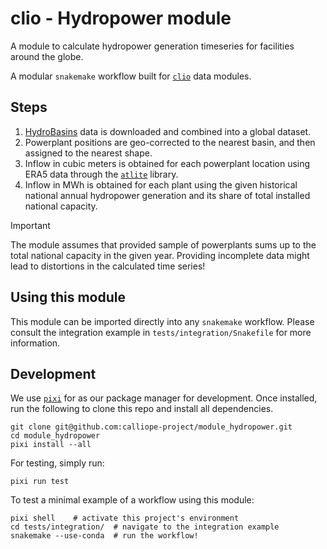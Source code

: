 # clio - Hydropower module

A module to calculate hydropower generation timeseries for facilities around the globe.

A modular `snakemake` workflow built for [`clio`](https://clio.readthedocs.io/) data modules.

## Steps

1. [HydroBasins](https://www.hydrosheds.org/) data is downloaded and combined into a global dataset.
2. Powerplant positions are geo-corrected to the nearest basin, and then assigned to the nearest shape.
3. Inflow in cubic meters is obtained for each powerplant location using ERA5 data through the [`atlite`](https://github.com/PyPSA/atlite) library.
4. Inflow in MWh is obtained for each plant using the given historical national annual hydropower generation and its share of total installed national capacity.

> [!IMPORTANT]
> The module assumes that provided sample of powerplants sums up to the total national capacity in the given year.
> Providing incomplete data might lead to distortions in the calculated time series!

## Using this module

This module can be imported directly into any `snakemake` workflow.
Please consult the integration example in `tests/integration/Snakefile` for more information.

## Development

We use [`pixi`](https://pixi.sh/) for as our package manager for development.
Once installed, run the following to clone this repo and install all dependencies.

```shell
git clone git@github.com:calliope-project/module_hydropower.git
cd module_hydropower
pixi install --all
```

For testing, simply run:

```shell
pixi run test
```

To test a minimal example of a workflow using this module:

```shell
pixi shell    # activate this project's environment
cd tests/integration/  # navigate to the integration example
snakemake --use-conda  # run the workflow!
```

